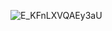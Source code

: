 ![E_KFnLXVQAEy3aU](https://github.com/user-attachments/assets/41f372bb-68d3-4e06-b7ab-15ca86962a10)
